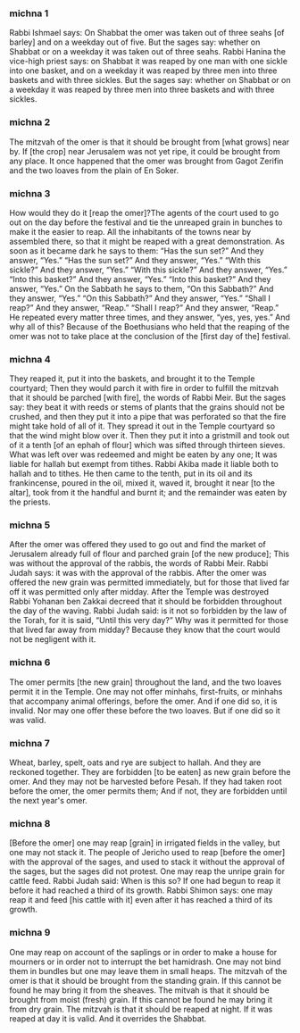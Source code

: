 
### michna 1
Rabbi Ishmael says: On Shabbat the omer was taken out of three seahs [of barley] and on a weekday out of five. But the sages say: whether on Shabbat or on a weekday it was taken out of three seahs. Rabbi Hanina the vice-high priest says: on Shabbat it was reaped by one man with one sickle into one basket, and on a weekday it was reaped by three men into three baskets and with three sickles. But the sages say: whether on Shabbat or on a weekday it was reaped by three men into three baskets and with three sickles.

### michna 2
The mitzvah of the omer is that it should be brought from [what grows] near by. If [the crop] near Jerusalem was not yet ripe, it could be brought from any place. It once happened that the omer was brought from Gagot Zerifin and the two loaves from the plain of En Soker.

### michna 3
How would they do it [reap the omer]?The agents of the court used to go out on the day before the festival and tie the unreaped grain in bunches to make it the easier to reap. All the inhabitants of the towns near by assembled there, so that it might be reaped with a great demonstration. As soon as it became dark he says to them: “Has the sun set?” And they answer, “Yes.” “Has the sun set?” And they answer, “Yes.” “With this sickle?” And they answer, “Yes.” “With this sickle?” And they answer, “Yes.” “Into this basket?” And they answer, “Yes.” “Into this basket?” And they answer, “Yes.” On the Sabbath he says to them, “On this Sabbath?” And they answer, “Yes.” “On this Sabbath?” And they answer, “Yes.” “Shall I reap?” And they answer, “Reap.” “Shall I reap?” And they answer, “Reap.” He repeated every matter three times, and they answer, “yes, yes, yes.” And why all of this? Because of the Boethusians who held that the reaping of the omer was not to take place at the conclusion of the [first day of the] festival.

### michna 4
They reaped it, put it into the baskets, and brought it to the Temple courtyard; Then they would parch it with fire in order to fulfill the mitzvah that it should be parched [with fire], the words of Rabbi Meir. But the sages say: they beat it with reeds or stems of plants that the grains should not be crushed, and then they put it into a pipe that was perforated so that the fire might take hold of all of it. They spread it out in the Temple courtyard so that the wind might blow over it. Then they put it into a gristmill and took out of it a tenth [of an ephah of flour] which was sifted through thirteen sieves. What was left over was redeemed and might be eaten by any one; It was liable for hallah but exempt from tithes. Rabbi Akiba made it liable both to hallah and to tithes. He then came to the tenth, put in its oil and its frankincense, poured in the oil, mixed it, waved it, brought it near [to the altar], took from it the handful and burnt it; and the remainder was eaten by the priests.

### michna 5
After the omer was offered they used to go out and find the market of Jerusalem already full of flour and parched grain [of the new produce]; This was without the approval of the rabbis, the words of Rabbi Meir. Rabbi Judah says: it was with the approval of the rabbis. After the omer was offered the new grain was permitted immediately, but for those that lived far off it was permitted only after midday. After the Temple was destroyed Rabbi Yohanan ben Zakkai decreed that it should be forbidden throughout the day of the waving. Rabbi Judah said: is it not so forbidden by the law of the Torah, for it is said, “Until this very day?” Why was it permitted for those that lived far away from midday? Because they know that the court would not be negligent with it.

### michna 6
The omer permits [the new grain] throughout the land, and the two loaves permit it in the Temple. One may not offer minhahs, first-fruits, or minhahs that accompany animal offerings, before the omer. And if one did so, it is invalid. Nor may one offer these before the two loaves. But if one did so it was valid.

### michna 7
Wheat, barley, spelt, oats and rye are subject to hallah. And they are reckoned together. They are forbidden [to be eaten] as new grain before the omer. And they may not be harvested before Pesah. If they had taken root before the omer, the omer permits them; And if not, they are forbidden until the next year's omer.

### michna 8
[Before the omer] one may reap [grain] in irrigated fields in the valley, but one may not stack it. The people of Jericho used to reap [before the omer] with the approval of the sages, and used to stack it without the approval of the sages, but the sages did not protest. One may reap the unripe grain for cattle feed. Rabbi Judah said: When is this so? If one had begun to reap it before it had reached a third of its growth. Rabbi Shimon says: one may reap it and feed [his cattle with it] even after it has reached a third of its growth.

### michna 9
One may reap on account of the saplings or in order to make a house for mourners or in order not to interrupt the bet hamidrash. One may not bind them in bundles but one may leave them in small heaps. The mitzvah of the omer is that it should be brought from the standing grain. If this cannot be found he may bring it from the sheaves. The mitvah is that it should be brought from moist (fresh) grain. If this cannot be found he may bring it from dry grain. The mitzvah is that it should be reaped at night. If it was reaped at day it is valid. And it overrides the Shabbat.

